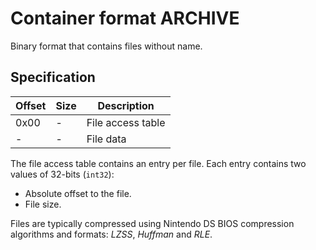 # Container format ARCHIVE

Binary format that contains files without name.

## Specification

| Offset | Size | Description       |
| ------ | ---- | ----------------- |
| 0x00   | -    | File access table |
| -      | -    | File data         |

The file access table contains an entry per file. Each entry contains two values
of 32-bits (`int32`):

- Absolute offset to the file.
- File size.

Files are typically compressed using Nintendo DS BIOS compression algorithms and
formats: _LZSS_, _Huffman_ and _RLE_.
